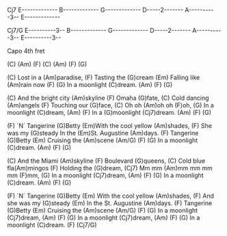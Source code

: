 Cj7
E-------------
B-------------
G-------------
D-----2-------
A----------3--
E-------------

Cj7/G
E----------3--
B-------------
G-------------
D-----2-------
A----------3--
E----------3--



Capo 4th fret

(C) (Am) (F)
(C) (Am) (F) (G)

(C) Lost in a (Am)paradise,
(F) Tasting the (G)cream
(Em) Falling like (Am)rain now (F)
(G) In a moonlight (C)dream. (Am) (F) (G)

(C) And the bright city (Am)skyline
(F) Omaha (G)fate,
(C) Cold dancing (Am)angels
(F) Touching our (G)face,
(C) Oh oh (Am)oh oh (F)oh,
(G) In a moonlight (C)dream, (Am) (F)
In a (G)moonlight (Cj7)dream. (Am) (F) (G)

(F) ´N´ Tangerine (G)Betty
(Em)With the cool yellow (Am)shades,
(F) She was my (G)steady
In the (Em)St. Augustine (Am)days.
(F) Tangerine (G)Betty
(Em) Cruising the (Am)scene (Am/G) (F)
(G) In a moonlight (C)dream. (Am) (F) (G)

(C) And the Miami (Am)skyline
(F) Boulevard (G)queens,
(C) Cold blue fla(Am)mingos
(F) Holding the (G)dream,
(Cj7) Mm mm (Am)mm mm mm mm (F)mm,
(G) In a moonlight (Cj7)dream, (Am) (F)
(G) In a moonlight (C)dream. (Am) (F) (G)

(F) ´N´ Tangerine (G)Betty
(Em) With the cool yellow (Am)shades,
(F) And she was my (G)steady
(Em) In the St. Augustine (Am)days.
(F) Tangerine (G)Betty
(Em) Cruising the (Am)scene (Am/G) (F)
(G) In a moonlight (Cj7)dream, (Am) (F)
(G) In a moonlight (Cj7)dream, (Am) (F)
(G) In a moonlight (C)dream. (F) (Cj7/G)
